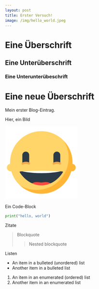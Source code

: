 ```yaml
---
layout: post
title: Erster Versuch!
image: /img/hello_world.jpeg
---
```


# Eine Überschrift #

## Eine Unterüberschrift ##

### Eine Unterunterübeschrift ###

# Eine neue Überschrift #

Mein erster Blog-Eintrag. 

Hier, ein Bild

![Lachgesicht](/img/grinning-face.png)

Ein Code-Block

```python
print("hello, world")
```

Zitate

> Blockquote
>
> > Nested blockquote

Listen

* An item in a bulleted (unordered) list
* Another item in a bulleted list

1. An item in an enumerated (ordered) list
2. Another item in an enumerated list
